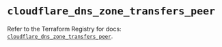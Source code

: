 # `cloudflare_dns_zone_transfers_peer`

Refer to the Terraform Registry for docs: [`cloudflare_dns_zone_transfers_peer`](https://registry.terraform.io/providers/cloudflare/cloudflare/5.6.0/docs/resources/dns_zone_transfers_peer).
